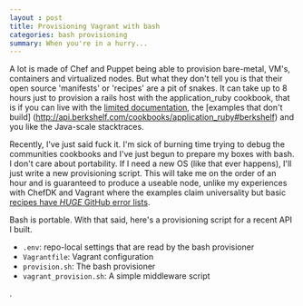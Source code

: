 ```yaml
---
layout : post 
title: Provisioning Vagrant with bash
categories: bash provisioning
summary: When you're in a hurry...
---
```

A lot is made of Chef and Puppet being able to provision bare-metal, VM's, containers and virtualized nodes. But what they don't tell you is that their open source 'manifests' or 'recipes' are a pit of snakes. It can take up to 8 hours just to provision a rails host with the application_ruby cookbook, that is if you can live with the [limited documentation](https://github.com/poise/application_ruby), the [examples that don't build] (http://api.berkshelf.com/cookbooks/application_ruby#berkshelf) and you like the Java-scale stacktraces.

Recently, I've just said fuck it. I'm sick of burning time trying to debug the communities cookbooks and I've just begun to prepare my boxes with bash. I don't care about portability. If I need a new OS (like that ever happens), I'll just write a new provisioning script. This will take me on the order of an hour and is guaranteed to produce a useable node, unlike my experiences with ChefDK and Vagrant where the examples claim universality but basic [recipes have *HUGE* GitHub error lists](https://github.com/svanzoest-cookbooks/apache2/issues).

Bash is portable. With that said, here's a provisioning script for a recent API I built.

- `.env`: repo-local settings that are read by the bash provisioner
- `Vagrantfile`: Vagrant configuration
- `provision.sh`: The bash provisioner
- `vagrant_provision.sh`: A simple middleware script

.

<script src="https://gist.github.com/htmldrum/20b202ed216762a841eb.js"></script>